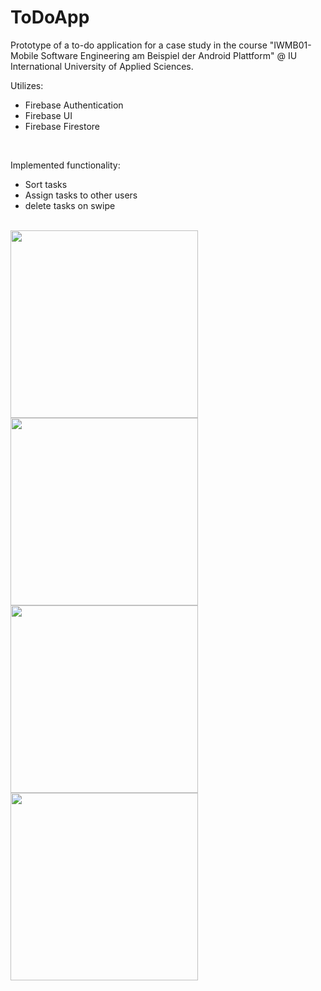 # ToDoApp
Prototype of a to-do application for a case study in the course "IWMB01-Mobile Software Engineering am Beispiel der Android Plattform" @ IU International University of Applied Sciences.
<br/>

Utilizes:
* Firebase Authentication 
* Firebase UI
* Firebase Firestore
<br/>

Implemented functionality:

* Sort tasks
* Assign tasks to other users
* delete tasks on swipe
<br/>



<img src="https://github.com/ffeusthuber/ToDoApp/assets/124203089/547d1308-5310-4b18-b81b-e7c9dd174614" width="300">
<img src="https://github.com/ffeusthuber/ToDoApp/assets/124203089/856405c7-fb64-448e-aae4-100f22501bbe" width="300">
<br/>
<img src="https://github.com/ffeusthuber/ToDoApp/assets/124203089/9b982a79-deda-4775-b91e-685ff0c077e8" width="300">
<img src="https://github.com/ffeusthuber/ToDoApp/assets/124203089/1ca35a0c-8d50-4d4c-94c8-17aecc350fbd" width="300">


